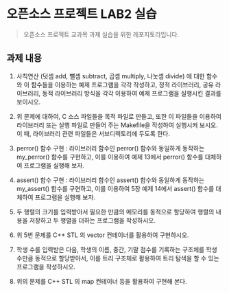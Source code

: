 # 오픈소스 프로젝트 LAB2 실습

> 오픈소스 프로젝트 교과목 과제 실습을 위한 레포지토리입니다.

## 과제 내용
1. 사칙연산 (덧셈 add, 뺄셈 subtract, 곱셈 multiply, 나눗셈 divide) 에 대한 함수와 이 함수들을 이용하는 예제 프로그램을 각각 작성하고, 정적 라이브러리, 공유 라이브러리, 동적 라이브러리 방식을 각각 이용하여 예제 프로그램을 실행시킨 결과를 보이시오. 

2. 위 문제에 대하여, C 소스 파일들을 목적 파일로 만들고, 또한 이 파일들을 이용하여 라이브러리 또는 실행 파일로 만들어 주는 Makefile을 작성하여 실행시켜 보시오. 이 때, 라이브러리 관련 파일들은 서브디렉토리에 두도록 한다. 

3. perror() 함수 구현 : 라이브러리 함수인 perror() 함수와 동일하게 동작하는my\_perror() 함수를 구현하고, 이를 이용하여 예제 13에서 perror() 함수를 대체하여 프로그램을 실행해 보자. 

4. assert() 함수 구현 : 라이브러리 함수인 assert() 함수와 동일하게 동작하는my\_assert() 함수를 구현하고, 이를 이용하여 5장 예제 14에서 assert() 함수를 대체하여 프로그램을 실행해 보자. 

5. 두 행렬의 크기를 입력받아서 필요한 만큼의 메모리를 동적으로 할당하여 행렬의 내용을 저장하고 두 행렬을 더하는 프로그램을 작성하시오. 

6. 위 5번 문제를 C++ STL 의 vector 컨테이너를 활용하여 구현하시오.

7.  학생 수를 입력받은 다음, 학생의 이름, 중간, 기말 점수를 기록하는 구조체를 학생 수만큼 동적으로 할당받아서, 이를 트리 구조체로 활용하여 트리 탐색을 할 수 있는 프로그램을 작성하시오. 

8. 위의 문제를 C++ STL 의 map 컨테이너 등을 활용하여 구현해 본다.



